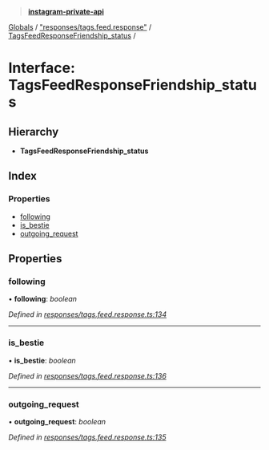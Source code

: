 > **[instagram-private-api](../README.md)**

[Globals](../README.md) / ["responses/tags.feed.response"](../modules/_responses_tags_feed_response_.md) / [TagsFeedResponseFriendship_status](_responses_tags_feed_response_.tagsfeedresponsefriendship_status.md) /

# Interface: TagsFeedResponseFriendship_status

## Hierarchy

* **TagsFeedResponseFriendship_status**

## Index

### Properties

* [following](_responses_tags_feed_response_.tagsfeedresponsefriendship_status.md#following)
* [is_bestie](_responses_tags_feed_response_.tagsfeedresponsefriendship_status.md#is_bestie)
* [outgoing_request](_responses_tags_feed_response_.tagsfeedresponsefriendship_status.md#outgoing_request)

## Properties

###  following

• **following**: *boolean*

*Defined in [responses/tags.feed.response.ts:134](https://github.com/dilame/instagram-private-api/blob/173bc62/src/responses/tags.feed.response.ts#L134)*

___

###  is_bestie

• **is_bestie**: *boolean*

*Defined in [responses/tags.feed.response.ts:136](https://github.com/dilame/instagram-private-api/blob/173bc62/src/responses/tags.feed.response.ts#L136)*

___

###  outgoing_request

• **outgoing_request**: *boolean*

*Defined in [responses/tags.feed.response.ts:135](https://github.com/dilame/instagram-private-api/blob/173bc62/src/responses/tags.feed.response.ts#L135)*